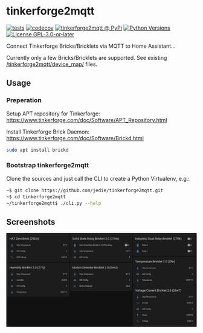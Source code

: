 # tinkerforge2mqtt

[![tests](https://github.com/jedie/tinkerforge2mqtt/actions/workflows/tests.yml/badge.svg?branch=main)](https://github.com/jedie/tinkerforge2mqtt/actions/workflows/tests.yml)
[![codecov](https://codecov.io/github/jedie/tinkerforge2mqtt/branch/main/graph/badge.svg)](https://app.codecov.io/github/jedie/tinkerforge2mqtt)
[![tinkerforge2mqtt @ PyPi](https://img.shields.io/pypi/v/tinkerforge2mqtt?label=tinkerforge2mqtt%20%40%20PyPi)](https://pypi.org/project/tinkerforge2mqtt/)
[![Python Versions](https://img.shields.io/pypi/pyversions/tinkerforge2mqtt)](https://github.com/jedie/tinkerforge2mqtt/blob/main/pyproject.toml)
[![License GPL-3.0-or-later](https://img.shields.io/pypi/l/tinkerforge2mqtt)](https://github.com/jedie/tinkerforge2mqtt/blob/main/LICENSE)

Connect Tinkerforge Bricks/Bricklets via MQTT to Home Assistant...

Currently only a few Bricks/Bricklets are supported.
See existing [/tinkerforge2mqtt/device_map/](https://github.com/jedie/tinkerforge2mqtt/tree/main/tinkerforge2mqtt/device_map) files.


## Usage

### Preperation

Setup APT repository for Tinkerforge: https://www.tinkerforge.com/doc/Software/APT_Repository.html

Install Tinkerforge Brick Daemon: https://www.tinkerforge.com/doc/Software/Brickd.html

```bash
sudo apt install brickd
```


### Bootstrap tinkerforge2mqtt

Clone the sources and just call the CLI to create a Python Virtualenv, e.g.:

```bash
~$ git clone https://github.com/jedie/tinkerforge2mqtt.git
~$ cd tinkerforge2mqtt
~/tinkerforge2mqtt$ ./cli.py --help
```


## Screenshots


![2024-03-23tinkerforge2mqtt1.png](https://raw.githubusercontent.com/jedie/jedie.github.io/master/screenshots/tinkerforge2mqtt/2024-03-23tinkerforge2mqtt1.png "2024-03-23tinkerforge2mqtt1.png")
